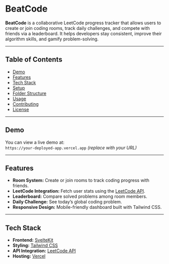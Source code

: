# BeatCode

**BeatCode** is a collaborative LeetCode progress tracker that allows users to create or join coding rooms, track daily challenges, and compete with friends via a leaderboard. It helps developers stay consistent, improve their algorithm skills, and gamify problem-solving.

---

## Table of Contents

- [Demo](#demo)  
- [Features](#features)  
- [Tech Stack](#tech-stack)  
- [Setup](#setup)  
- [Folder Structure](#folder-structure)  
- [Usage](#usage)  
- [Contributing](#contributing)  
- [License](#license)  

---

## Demo

You can view a live demo at:  
`https://your-deployed-app.vercel.app` *(replace with your URL)*

---

## Features

- **Room System:** Create or join rooms to track coding progress with friends.  
- **LeetCode Integration:** Fetch user stats using the [LeetCode API](https://leetcode-api-pied.vercel.app/).  
- **Leaderboard:** Compare solved problems among room members.  
- **Daily Challenge:** See today’s global coding problem.  
- **Responsive Design:** Mobile-friendly dashboard built with Tailwind CSS.  

---

## Tech Stack

- **Frontend:** [SvelteKit](https://kit.svelte.dev/)  
- **Styling:** [Tailwind CSS](https://tailwindcss.com/)  
- **API Integration:** [LeetCode API](https://leetcode-api-pied.vercel.app/)  
- **Hosting:** [Vercel](https://vercel.com/)  

